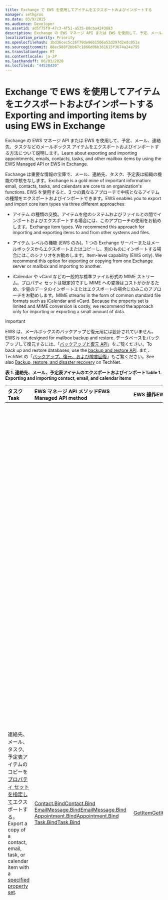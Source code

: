 ```yaml
---
title: Exchange で EWS を使用してアイテムをエクスポートおよびインポートする
manager: sethgros
ms.date: 03/9/2015
ms.audience: Developer
ms.assetid: ad5f75f9-47c3-4f51-a535-80cba4243683
description: Exchange の EWS マネージ API または EWS を使用して、予定、メール、連絡先、タスクなどのメールボックス アイテムをエクスポートおよびインポートする方法について説明します。
localization_priority: Priority
ms.openlocfilehash: 1bd36cec5c26f79de96b1506a52d297d2edc051a
ms.sourcegitcommit: 88ec988f2bb67c1866d06b361615f3674a24e795
ms.translationtype: MT
ms.contentlocale: ja-JP
ms.lasthandoff: 06/03/2020
ms.locfileid: "44528420"
---
```

# <a name="exporting-and-importing-items-by-using-ews-in-exchange"></a><span data-ttu-id="9605c-103">Exchange で EWS を使用してアイテムをエクスポートおよびインポートする</span><span class="sxs-lookup"><span data-stu-id="9605c-103">Exporting and importing items by using EWS in Exchange</span></span>

<span data-ttu-id="9605c-104">Exchange の EWS マネージ API または EWS を使用して、予定、メール、連絡先、タスクなどのメールボックス アイテムをエクスポートおよびインポートする方法について説明します。</span><span class="sxs-lookup"><span data-stu-id="9605c-104">Learn about exporting and importing appointments, emails, contacts, tasks, and other mailbox items by using the EWS Managed API or EWS in Exchange.</span></span> 
  
<span data-ttu-id="9605c-105">Exchange は重要な情報の宝庫で、メール、連絡先、タスク、予定表は組織の機能の中核をなします。</span><span class="sxs-lookup"><span data-stu-id="9605c-105">Exchange is a gold mine of important information: email, contacts, tasks, and calendars are core to an organization's functions.</span></span> <span data-ttu-id="9605c-106">EWS を使用すると、3 つの異なるアプローチで中核となるアイテムの種類をエクスポートおよびインポートできます。</span><span class="sxs-lookup"><span data-stu-id="9605c-106">EWS enables you to export and import core item types via three different approaches:</span></span>
  
- <span data-ttu-id="9605c-p102">アイテム の種類の交換。アイテムを他のシステムおよびファイルとの間でインポートおよびエクスポートする場合には、このアプローチの使用をお勧めします。</span><span class="sxs-lookup"><span data-stu-id="9605c-p102">Exchange item types. We recommend this approach for importing and exporting items to and from other systems and files.</span></span>
    
- <span data-ttu-id="9605c-p103">アイテム レベルの機能 (EWS のみ)。1 つの Exchange サーバーまたはメールボックスからエクスポートまたはコピーし、別のものにインポートする場合にはこのシナリオをお勧めします。</span><span class="sxs-lookup"><span data-stu-id="9605c-p103">Item-level capability (EWS only). We recommend this option for exporting or copying from one Exchange server or mailbox and importing to another.</span></span>
    
- <span data-ttu-id="9605c-p104">iCalendar や vCard などの一般的な標準ファイル形式の MIME ストリーム。プロパティ セットは限定的ですし MIME への変換はコストがかかるため、少量のデータのインポートまたはエクスポートの場合にのみこのアプローチをお勧めします。</span><span class="sxs-lookup"><span data-stu-id="9605c-p104">MIME streams in the form of common standard file formats such as iCalendar and vCard. Because the property set is limited and MIME conversion is costly, we recommend the approach only for importing or exporting a small amount of data.</span></span>
    
> [!IMPORTANT]
> <span data-ttu-id="9605c-113">EWS は、メールボックスのバックアップと復元用には設計されていません。</span><span class="sxs-lookup"><span data-stu-id="9605c-113">EWS is not designed for mailbox backup and restore.</span></span> <span data-ttu-id="9605c-114">データベースをバックアップして復元するには、「[バックアップと復元 API](../backup-restore/backup-and-restore-for-exchange-2013.md)」をご覧ください。</span><span class="sxs-lookup"><span data-stu-id="9605c-114">To back up and restore databases, use the [backup and restore API](../backup-restore/backup-and-restore-for-exchange-2013.md).</span></span> <span data-ttu-id="9605c-115">また、TechNet の「[バックアップ、復元、および障害回復](https://technet.microsoft.com/library/dd876874%28v=exchg.150%29.aspx)」もご覧ください。</span><span class="sxs-lookup"><span data-stu-id="9605c-115">See also [Backup, restore, and disaster recovery](https://technet.microsoft.com/library/dd876874%28v=exchg.150%29.aspx) on TechNet.</span></span> 
  
<span data-ttu-id="9605c-116">**表 1. 連絡先、メール、予定表アイテムのエクスポートおよびインポート**</span><span class="sxs-lookup"><span data-stu-id="9605c-116">**Table 1. Exporting and importing contact, email, and calendar items**</span></span>

|<span data-ttu-id="9605c-117">タスク</span><span class="sxs-lookup"><span data-stu-id="9605c-117">Task</span></span>|<span data-ttu-id="9605c-118">EWS マネージ API メソッド</span><span class="sxs-lookup"><span data-stu-id="9605c-118">EWS Managed API method</span></span>|<span data-ttu-id="9605c-119">EWS 操作</span><span class="sxs-lookup"><span data-stu-id="9605c-119">EWS operation</span></span>|<span data-ttu-id="9605c-120">メモ</span><span class="sxs-lookup"><span data-stu-id="9605c-120">Notes</span></span>|
|:-----|:-----|:-----|:-----|
|<span data-ttu-id="9605c-121">連絡先、メール、タスク、予定表アイテムのコピーを[プロパティ セットを指定して](properties-and-extended-properties-in-ews-in-exchange.md)エクスポートする。</span><span class="sxs-lookup"><span data-stu-id="9605c-121">Export a copy of a contact, email, task, or calendar item with a [specified property set](properties-and-extended-properties-in-ews-in-exchange.md).</span></span>  <br/> |[<span data-ttu-id="9605c-122">Contact.Bind</span><span class="sxs-lookup"><span data-stu-id="9605c-122">Contact.Bind</span></span>](https://msdn.microsoft.com/library/microsoft.exchange.webservices.data.contact.bind%28v=exchg.80%29.aspx) <br/> [<span data-ttu-id="9605c-123">EmailMessage.Bind</span><span class="sxs-lookup"><span data-stu-id="9605c-123">EmailMessage.Bind</span></span>](https://msdn.microsoft.com/library/microsoft.exchange.webservices.data.emailmessage.bind%28v=exchg.80%29.aspx) <br/> [<span data-ttu-id="9605c-124">Appointment.Bind</span><span class="sxs-lookup"><span data-stu-id="9605c-124">Appointment.Bind</span></span>](https://msdn.microsoft.com/library/microsoft.exchange.webservices.data.appointment.bind%28v=exchg.80%29.aspx) <br/> [<span data-ttu-id="9605c-125">Task.Bind</span><span class="sxs-lookup"><span data-stu-id="9605c-125">Task.Bind</span></span>](https://msdn.microsoft.com/library/microsoft.exchange.webservices.data.task.bind%28v=exchg.80%29.aspx) <br/> |[<span data-ttu-id="9605c-126">GetItem</span><span class="sxs-lookup"><span data-stu-id="9605c-126">GetItem</span></span>](https://msdn.microsoft.com/library/e3590b8b-c2a7-4dad-a014-6360197b68e4%28Office.15%29.aspx) <br/> |<span data-ttu-id="9605c-127">メールボックス アイテムを Exchange 以外の別のシステムまたはファイル (vCard ファイル タイプと iCal ファイル タイプを含む) にエクスポートする場合には、このオプションをお勧めします。</span><span class="sxs-lookup"><span data-stu-id="9605c-127">We recommend this option if you're exporting mailbox items to another non-Exchange system or file (including vCard and iCal file types).</span></span><br/><span data-ttu-id="9605c-128">エクスポートされたプロパティ セットを制御できるため、また Exchange サーバーのパフォーマンスが良いため、通常はこれが最適なオプションです。</span><span class="sxs-lookup"><span data-stu-id="9605c-128">Because you have control over the exported property set, and because performance is better for the Exchange server, this is generally the best option.</span></span><br/><br/><span data-ttu-id="9605c-129">メールボックス アイテムのプロパティ セットによっては、およびアイテムに設定されているスキーマ化されていないプロパティ ID (拡張プロパティ) すべてにアプリケーションが対応しているかどうかによっては、このオプションでは、完全な再現性を持つコピーを生成できない場合があります。</span><span class="sxs-lookup"><span data-stu-id="9605c-129">Depending on the properties set on a mailbox item, and whether your application is aware of all of the non-schematized property identifiers (extended properties) that might be set on an item, this option might not produce a full-fidelity copy.</span></span><br/><br/><span data-ttu-id="9605c-130">これらのメソッドと操作は、アイテムのスキーマ化されたプロパティ セットと、要求された拡張プロパティを提供します。</span><span class="sxs-lookup"><span data-stu-id="9605c-130">These methods and operation provide the schematized set of properties for an item plus any requested extended properties.</span></span><br/><span data-ttu-id="9605c-131">**Bind** メソッドまたは **GetItem** 操作でアイテムを完全な再現性を持つエクスポートを行えるのは、アイテムに設定されている拡張プロパティが分かっている場合のみです。</span><span class="sxs-lookup"><span data-stu-id="9605c-131">The **Bind** method or **GetItem** operation can only provide full-fidelity export of items if you know the extended properties that are set on an item.</span></span><br/><span data-ttu-id="9605c-132">すべての既知の[拡張プロパティ](properties-and-extended-properties-in-ews-in-exchange.md)を要求して、完全な再現性を有効にできます。</span><span class="sxs-lookup"><span data-stu-id="9605c-132">You can request all the known [extended properties](properties-and-extended-properties-in-ews-in-exchange.md) to enable full fidelity.</span></span><br/><br/><span data-ttu-id="9605c-133">**ヒント**: EWS マネージ API のトレース機能を使用すると、エクスポートされたアイテムの XML 表現を取得できます。</span><span class="sxs-lookup"><span data-stu-id="9605c-133">**TIP**: You can use the tracing feature in the EWS Managed API to get the XML representation of exported items.</span></span>           <span data-ttu-id="9605c-134">詳しくは、「[カスタム形式にアイテムをエクスポートする](how-to-export-items-by-using-ews-in-exchange.md#bk_exportcustom)」をご覧ください。</span><span class="sxs-lookup"><span data-stu-id="9605c-134">For more information, see [Export an item into a custom format](how-to-export-items-by-using-ews-in-exchange.md#bk_exportcustom).</span></span>  <br/> |
|<span data-ttu-id="9605c-135">連絡先、メール、タスク、予定表アイテムのコピーを[プロパティ セットを指定して](properties-and-extended-properties-in-ews-in-exchange.md)インポートする。</span><span class="sxs-lookup"><span data-stu-id="9605c-135">Import a copy of a contact, email, task, or calendar item with a [specified property set](properties-and-extended-properties-in-ews-in-exchange.md).</span></span>  <br/> |[<span data-ttu-id="9605c-136">Contact.Save</span><span class="sxs-lookup"><span data-stu-id="9605c-136">Contact.Save</span></span>](https://msdn.microsoft.com/library/microsoft.exchange.webservices.data.contact.save%28v=exchg.80%29.aspx) <br/> [<span data-ttu-id="9605c-137">EmailMessage.Save</span><span class="sxs-lookup"><span data-stu-id="9605c-137">EmailMessage.Save</span></span>](https://msdn.microsoft.com/library/microsoft.exchange.webservices.data.emailmessage.save%28v=exchg.80%29.aspx) <br/> [<span data-ttu-id="9605c-138">Appointment.Save</span><span class="sxs-lookup"><span data-stu-id="9605c-138">Appointment.Save</span></span>](https://msdn.microsoft.com/library/microsoft.exchange.webservices.data.appointment.save%28v=exchg.80%29.aspx) <br/> [<span data-ttu-id="9605c-139">Task.Save</span><span class="sxs-lookup"><span data-stu-id="9605c-139">Task.Save</span></span>](https://msdn.microsoft.com/library/microsoft.exchange.webservices.data.task.save%28v=exchg.80%29.aspx) <br/> |[<span data-ttu-id="9605c-140">CreateItem</span><span class="sxs-lookup"><span data-stu-id="9605c-140">CreateItem</span></span>](https://msdn.microsoft.com/library/78a52120-f1d0-4ed7-8748-436e554f75b6%28Office.15%29.aspx) <br/> |<span data-ttu-id="9605c-141">Exchange にメールボックス アイテムをインポートする場合、このオプションをお勧めします。</span><span class="sxs-lookup"><span data-stu-id="9605c-141">We recommend this option for importing mailbox items into Exchange.</span></span><br/><span data-ttu-id="9605c-142">インポートされたアイテムの状態を維持するためにいくつかのアイテムの種類で特別なプロパティを設定しなければならない場合があります。</span><span class="sxs-lookup"><span data-stu-id="9605c-142">You might have to set special properties on some item types in order to maintain the state of the imported item.</span></span><br/><span data-ttu-id="9605c-143">一部のプロパティは Exchange によって設定されクライアントでは設定されないので、必ずしも完全に再現性のあるインポートとはなりません。</span><span class="sxs-lookup"><span data-stu-id="9605c-143">Because some properties are only set by Exchange and not by clients, it's not always possible to have a full-fidelity import.</span></span><br/><br/><span data-ttu-id="9605c-144">たとえば、出席者が含まれる会議をメールボックスにインポートすることはできません。Exchange が開催者と出席者との間に関係を設定しているためです。</span><span class="sxs-lookup"><span data-stu-id="9605c-144">For example, you cannot import a meeting with attendees into a mailbox because Exchange sets the relationships between the organizer and attendees.</span></span> <br/><span data-ttu-id="9605c-145">この関係は、会議出席依頼を送信する開催者、およびそれを受け取って応答する出席者だけが設定できます。</span><span class="sxs-lookup"><span data-stu-id="9605c-145">This relationship can only be established by organizers sending and attendees receiving and responding to the meeting request.</span></span><br/><br/><span data-ttu-id="9605c-146">Exchange の **Appointment** オブジェクトには複雑な関係を設定することができます。</span><span class="sxs-lookup"><span data-stu-id="9605c-146">**Appointment** objects in Exchange can have complex relationships and settings.</span></span><br/> <span data-ttu-id="9605c-147">出席者がいる予定 (会議) には、会議の開催者と出席者を結び付ける設定が含まれています。</span><span class="sxs-lookup"><span data-stu-id="9605c-147">Appointments that have attendees (meetings) have settings that tie together the meeting organizer and meeting attendees.</span></span><br/><span data-ttu-id="9605c-148">これらの設定は、予定をエクスポートおよびインポートするときに維持されません。</span><span class="sxs-lookup"><span data-stu-id="9605c-148">These settings are not maintained when you export and import appointments.</span></span><br/><span data-ttu-id="9605c-149">会議の開催者/出席者の関係をプログラムによって予定に直接再設定することはできません。</span><span class="sxs-lookup"><span data-stu-id="9605c-149">Programmatically reestablishing meeting organizer/attendee relationships directly on the appointments is not supported.</span></span><br/><span data-ttu-id="9605c-150">こうした関係を再設定するためのオプションとしては、インポート後に処理後のタスクを実行し、開催者が会議を再送信し、出席者がそれらの会議を承諾するようにします。</span><span class="sxs-lookup"><span data-stu-id="9605c-150">An option you do have for reestablishing those relationships is to perform post-processing after an import, then have an organizer resend the meetings and have the attendees accept the meetings.</span></span><br/><span data-ttu-id="9605c-151">Exchange の偽装を使用すると、開催者と出席者の両方に代わって呼び出しを行えます。</span><span class="sxs-lookup"><span data-stu-id="9605c-151">You can use Exchange impersonation to make the calls for both the organizer and the attendees.</span></span><br/><span data-ttu-id="9605c-152">会議がメールボックス内の他の会議に誤って関連付けられるという事態を避けるには、**Appointment** オブジェクトの UID プロパティを変更してからインポートする必要があります。</span><span class="sxs-lookup"><span data-stu-id="9605c-152">You should change the UID property of the **Appointment** object before you import to avoid having meetings be incorrectly related to other meetings in a mailbox.</span></span>  <br/> |
|<span data-ttu-id="9605c-153">連絡先、メール、タスク、予定表アイテムのコピーを完全な再現性でエクスポートする。</span><span class="sxs-lookup"><span data-stu-id="9605c-153">Export a copy of a contact, email, task, or calendar item in full-fidelity.</span></span>  <br/> |<span data-ttu-id="9605c-154">該当なし</span><span class="sxs-lookup"><span data-stu-id="9605c-154">Not applicable</span></span>  <br/> |[<span data-ttu-id="9605c-155">ExportItems</span><span class="sxs-lookup"><span data-stu-id="9605c-155">ExportItems</span></span>](https://msdn.microsoft.com/library/e2846abb-0b16-4732-bbd8-038a674672f6%28Office.15%29.aspx) <br/> |<span data-ttu-id="9605c-156">これは、Exchange メールボックスに再びインポートする予定のメールボックス アイテムをエクスポートするための最適なオプションです。</span><span class="sxs-lookup"><span data-stu-id="9605c-156">This is the best option for exporting mailbox items that you want to import back into an Exchange mailbox.</span></span><br/><span data-ttu-id="9605c-157">このオプションを使用して、メールボックス間でアイテムをコピーすることもできます。</span><span class="sxs-lookup"><span data-stu-id="9605c-157">You can also use this option to copy items between mailboxes.</span></span><br/><br/><span data-ttu-id="9605c-158">**ExportItems** 操作では、メールボックス間での情報の移動に使用できるアイテムを表す非透過ストリームが提供されます。</span><span class="sxs-lookup"><span data-stu-id="9605c-158">The **ExportItems** operation provides an opaque stream that represents the item that you can use to move information between mailboxes.</span></span><br/><span data-ttu-id="9605c-159">**ExportItems** を [GetItem](https://msdn.microsoft.com/library/e3590b8b-c2a7-4dad-a014-6360197b68e4%28Office.15%29.aspx) 操作と併用し、別のシステムでアイテムを検索するためのインデックスを作成できます。</span><span class="sxs-lookup"><span data-stu-id="9605c-159">You can use **ExportItems** with the [GetItem](https://msdn.microsoft.com/library/e3590b8b-c2a7-4dad-a014-6360197b68e4%28Office.15%29.aspx) operation to make an index for finding the items in another system.</span></span><br/><span data-ttu-id="9605c-160">エクスポート ストリームを変更することはできません。</span><span class="sxs-lookup"><span data-stu-id="9605c-160">You cannot change the export stream.</span></span>  <br/> <span data-ttu-id="9605c-161">詳しくは、「[完全な再現性でアイテムをエクスポートする](how-to-export-items-by-using-ews-in-exchange.md#bk_exportfullfidelity)」をご覧ください。</span><span class="sxs-lookup"><span data-stu-id="9605c-161">For more information, see [Export items with full fidelity](how-to-export-items-by-using-ews-in-exchange.md#bk_exportfullfidelity).</span></span>  <br/> |
|<span data-ttu-id="9605c-162">連絡先、メール、タスク、予定表アイテムのコピーを完全な再現性でインポートする。</span><span class="sxs-lookup"><span data-stu-id="9605c-162">Import a copy of a contact, email, task, or calendar item in full-fidelity.</span></span>  <br/> |<span data-ttu-id="9605c-163">適用できません</span><span class="sxs-lookup"><span data-stu-id="9605c-163">Not applicable</span></span>  <br/> |[<span data-ttu-id="9605c-164">UploadItems</span><span class="sxs-lookup"><span data-stu-id="9605c-164">UploadItems</span></span>](https://msdn.microsoft.com/library/a88cbe99-7968-454d-a545-4f92c330909f%28Office.15%29.aspx) <br/> |<span data-ttu-id="9605c-165">これは、**ExportItems** 操作でエクスポートされたアイテムをインポートするための唯一のオプションです。</span><span class="sxs-lookup"><span data-stu-id="9605c-165">This is the only option for importing items that were exported by the **ExportItems** operation.</span></span>  <br/> |
|<span data-ttu-id="9605c-166">一般的なファイルの種類の連絡先、メール、予定表アイテムのコピーを MIME ストリームとしてエクスポートする。</span><span class="sxs-lookup"><span data-stu-id="9605c-166">Export a copy of a contact, email, or calendar item as a MIME stream for a common file type.</span></span>  <br/> |[<span data-ttu-id="9605c-167">Contact.Bind</span><span class="sxs-lookup"><span data-stu-id="9605c-167">Contact.Bind</span></span>](https://msdn.microsoft.com/library/microsoft.exchange.webservices.data.contact.bind%28v=exchg.80%29.aspx) <br/> [<span data-ttu-id="9605c-168">EmailMessage.Bind</span><span class="sxs-lookup"><span data-stu-id="9605c-168">EmailMessage.Bind</span></span>](https://msdn.microsoft.com/library/microsoft.exchange.webservices.data.emailmessage.bind%28v=exchg.80%29.aspx) <br/> [<span data-ttu-id="9605c-169">Appointment.Bind</span><span class="sxs-lookup"><span data-stu-id="9605c-169">Appointment.Bind</span></span>](https://msdn.microsoft.com/library/microsoft.exchange.webservices.data.appointment.bind%28v=exchg.80%29.aspx) <br/> |<span data-ttu-id="9605c-170">**GetItem**</span><span class="sxs-lookup"><span data-stu-id="9605c-170">**GetItem**</span></span> <br/> |<span data-ttu-id="9605c-171">[MimeContent](https://msdn.microsoft.com/library/microsoft.exchange.webservices.data.item.mimecontent%28v=exchg.80%29.aspx) プロパティを使用して、アイテムの MIME ストリーム表現を取得できます。</span><span class="sxs-lookup"><span data-stu-id="9605c-171">You can use the [MimeContent](https://msdn.microsoft.com/library/microsoft.exchange.webservices.data.item.mimecontent%28v=exchg.80%29.aspx) property to get the MIME stream representation of an item.</span></span><br/><br/><span data-ttu-id="9605c-172">このストリームは、アイテムのすべてのプロパティの基本的なすべてのサブセットを提供します。</span><span class="sxs-lookup"><span data-stu-id="9605c-172">This will provide a basic subset of all the properties on an item.</span></span><br/><span data-ttu-id="9605c-173">1 回限りの操作ではこの MIME ストリームだけを使用するのがベスト プラクティスです。</span><span class="sxs-lookup"><span data-stu-id="9605c-173">As a best practice, only use the MIME stream for one-off operations.</span></span><br/><span data-ttu-id="9605c-174">大規模で頻繁なアイテムのインポート/エクスポートでは MIME を使用しないでください。Exchange は MIME コンテンツの変換を実行するので、パフォーマンスに影響を及ぼす可能性があるためです。</span><span class="sxs-lookup"><span data-stu-id="9605c-174">Do not rely on MIME for large and frequent importing/exporting of items, because Exchange performs content conversion for the MIME and this can affect performance.</span></span><br/><br/><span data-ttu-id="9605c-175">**Contact** MIME ストリームは、[vCard](http://www.faqs.org/rfcs/rfc2426.html) (.vcf) ファイルです。</span><span class="sxs-lookup"><span data-stu-id="9605c-175">The **Contact** MIME stream is a [vCard](http://www.faqs.org/rfcs/rfc2426.html) (.vcf) file.</span></span><br/><span data-ttu-id="9605c-176">連絡先に設定されているプロパティ セットによっては、完全な再現性のコピーが生成されない可能性があります。</span><span class="sxs-lookup"><span data-stu-id="9605c-176">Depending on the properties set on a contact, this might not produce a full-fidelity copy.</span></span><br/><span data-ttu-id="9605c-177">vCard MIME ストリームを使用して、連絡先をインポートすることはできません。</span><span class="sxs-lookup"><span data-stu-id="9605c-177">Note that you cannot import a contact by using the vCard MIME stream.</span></span><br/><span data-ttu-id="9605c-178">詳しくは、「[vCard ファイルに連絡先をエクスポートする](how-to-export-items-by-using-ews-in-exchange.md#bk_exportvcardmime)」をご覧ください。</span><span class="sxs-lookup"><span data-stu-id="9605c-178">To learn more, see [Export a contact into a vCard file](how-to-export-items-by-using-ews-in-exchange.md#bk_exportvcardmime).</span></span><br/><br/><span data-ttu-id="9605c-179">**EmailMessage** MIME ストリームは .eml ファイルです。</span><span class="sxs-lookup"><span data-stu-id="9605c-179">The **EmailMessage** MIME stream is an .eml file.</span></span><br/><span data-ttu-id="9605c-180">.eml 形式は、Outlook およびその他のメール クライアントが識別できるので便利です。</span><span class="sxs-lookup"><span data-stu-id="9605c-180">The .eml format is convenient because Outlook and other email clients can identify it.</span></span><br/><span data-ttu-id="9605c-181">また、この MIME ストリームを使用して .mht ファイルを作成できますが、多くのブラウザーがこのファイルの種類を使用できるので便利です。</span><span class="sxs-lookup"><span data-stu-id="9605c-181">You can also use the MIME stream to create an .mht file, which is convenient because many browsers can use that file type.</span></span><br/><span data-ttu-id="9605c-182">EWS では、メールを .msg ファイルにエクスポートするための .msg ファイル ストリームは提供されません。</span><span class="sxs-lookup"><span data-stu-id="9605c-182">EWS doesn't provide a .msg file stream for exporting an email to a .msg file.</span></span><br/><span data-ttu-id="9605c-183">.msg ファイルをエクスポートするには、**EmailMessage.Bind** メソッドの結果または **GetItem** 操作の呼び出し結果から [.MSG ファイルを構築](https://msdn.microsoft.com/library/cc463912%28v=EXCHG.80%29.aspx)するか、サード パーティ製 API を使用して EWS を呼び出した結果から .msg ファイルを構築します。</span><span class="sxs-lookup"><span data-stu-id="9605c-183">Your options for exporting an .msg file are to either [construct an .MSG file](https://msdn.microsoft.com/library/cc463912%28v=EXCHG.80%29.aspx) from the results of an **EmailMessage.Bind** method or **GetItem** operation call, or use a third-party API that calls EWS and constructs the .msg file from the results.</span></span><br/><span data-ttu-id="9605c-184">詳しくは、「[.eml ファイルとしてメールをエクスポートする](how-to-export-items-by-using-ews-in-exchange.md#bk_exportemailmime)」をご覧ください。</span><span class="sxs-lookup"><span data-stu-id="9605c-184">For more information, see [Export an email as an .eml file](how-to-export-items-by-using-ews-in-exchange.md#bk_exportemailmime).</span></span><br/><br/><span data-ttu-id="9605c-185">**Appointment** MIME ストリームは iCal (.ics) ファイルです。</span><span class="sxs-lookup"><span data-stu-id="9605c-185">The **Appointment** MIME stream is an iCal (.ics) file.</span></span><br/><span data-ttu-id="9605c-186">.ics 形式は、Outlook およびその他のメール クライアントが識別できるものなので便利です。</span><span class="sxs-lookup"><span data-stu-id="9605c-186">The .ics format is convenient because Outlook and other email clients can identify it.</span></span><br/><span data-ttu-id="9605c-187">この MIME ストリームでは、出席者情報が提供されないため、会議をエクスポートするためにこのオプションを使用することはできません。</span><span class="sxs-lookup"><span data-stu-id="9605c-187">This is not a viable option for exporting meetings because attendee information is not provided in the MIME stream.</span></span> <br/><span data-ttu-id="9605c-188">添付ファイルおよびその他のプロパティは、この MIME ストリームに含まれない可能性があります。</span><span class="sxs-lookup"><span data-stu-id="9605c-188">Attachments and other properties might not be included in the MIME stream.</span></span><br/><span data-ttu-id="9605c-189">iCal 形式を、[Appointment](https://msdn.microsoft.com/library/microsoft.exchange.webservices.data.appointment%28v=exchg.80%29.aspx) オブジェクトまたは **GetItem** 操作にで返される XML から構築することを検討してください。</span><span class="sxs-lookup"><span data-stu-id="9605c-189">Consider constructing the iCal format from either the [Appointment](https://msdn.microsoft.com/library/microsoft.exchange.webservices.data.appointment%28v=exchg.80%29.aspx) object or from the XML returned by the **GetItem** operation.</span></span><br/><span data-ttu-id="9605c-190">この方法を使用すると、iCal ファイルの拡張プロパティ (“X-‘ プロパティ) を含め、より多くの Exchange プロパティをキャプチャできます。</span><span class="sxs-lookup"><span data-stu-id="9605c-190">This way, you can capture more of the Exchange properties with extended properties ("X-' properties) in the iCal file.</span></span><br/><span data-ttu-id="9605c-191">また、XML 形式の予定をエクスポートすることもできます。</span><span class="sxs-lookup"><span data-stu-id="9605c-191">You can also export an appointment in XML form.</span></span><br/><span data-ttu-id="9605c-192">**GetItem** 操作を呼び出して、システムに XML を保存します。</span><span class="sxs-lookup"><span data-stu-id="9605c-192">Call the **GetItem** operation and save the XML in your system.</span></span><br/><span data-ttu-id="9605c-193">また、EWS マネージ API の[トレース機能](how-to-trace-requests-responses-to-troubleshoot-ews-managed-api-applications.md)を使用して、XML をキャプチャして XML データベースに格納できます。</span><span class="sxs-lookup"><span data-stu-id="9605c-193">You can also use the [tracing functionality](how-to-trace-requests-responses-to-troubleshoot-ews-managed-api-applications.md) in the EWS Managed API to capture the XML to put in an XML database.</span></span><br/><span data-ttu-id="9605c-194">詳しくは、「[iCal ファイルとして予定をエクスポートする](how-to-export-items-by-using-ews-in-exchange.md#bk_exporticalmime)」をご覧ください。</span><span class="sxs-lookup"><span data-stu-id="9605c-194">For more information, see [Exporting an appointment as an iCal file](how-to-export-items-by-using-ews-in-exchange.md#bk_exporticalmime).</span></span>  <br/> |
|<span data-ttu-id="9605c-195">一般的なファイルの種類の MIME ストリームとしてメール、予定表アイテムのコピーをインポートする。</span><span class="sxs-lookup"><span data-stu-id="9605c-195">Import a copy of an email or calendar item as a MIME stream for a common file type.</span></span>  <br/> |[<span data-ttu-id="9605c-196">EmailMessage.Save</span><span class="sxs-lookup"><span data-stu-id="9605c-196">EmailMessage.Save</span></span>](https://msdn.microsoft.com/library/microsoft.exchange.webservices.data.emailmessage.save%28v=exchg.80%29.aspx) <br/> [<span data-ttu-id="9605c-197">Appointment.Save</span><span class="sxs-lookup"><span data-stu-id="9605c-197">Appointment.Save</span></span>](https://msdn.microsoft.com/library/microsoft.exchange.webservices.data.appointment.save%28v=exchg.80%29.aspx) <br/> |<span data-ttu-id="9605c-198">**CreateItem**</span><span class="sxs-lookup"><span data-stu-id="9605c-198">**CreateItem**</span></span> <br/> |<span data-ttu-id="9605c-199">**EmailMessage** の **MimeContent** プロパティまたは **Appointment** オブジェクトを使用して .eml または .ics ファイルをインポートすることができます。</span><span class="sxs-lookup"><span data-stu-id="9605c-199">You can import an .eml or .ics file by using the **MimeContent** property on an **EmailMessage** or **Appointment** object.</span></span><br/><span data-ttu-id="9605c-200">メールが下書きではない場合、[PidTagMessageFlags (0x0E07)](https://msdn.microsoft.com/library/office/cc839733%28v=office.15%29.aspx) 拡張プロパティを設定する必要があります。</span><span class="sxs-lookup"><span data-stu-id="9605c-200">You will need to set the [PidTagMessageFlags (0x0E07)](https://msdn.microsoft.com/library/office/cc839733%28v=office.15%29.aspx) extended property if the email is not a draft.</span></span><br/><br/><span data-ttu-id="9605c-201">この方法で、会議をインポートすることはできません。</span><span class="sxs-lookup"><span data-stu-id="9605c-201">You cannot use this approach to import meetings.</span></span>  <br/> |
   
## <a name="alternatives-to-exporting-and-importing-items-by-using-ews"></a><span data-ttu-id="9605c-202">EWS を使用したアイテムのエクスポートとインポート以外の方法</span><span class="sxs-lookup"><span data-stu-id="9605c-202">Alternatives to exporting and importing items by using EWS</span></span>
<span data-ttu-id="9605c-203"><a name="alternatives"> </a></span><span class="sxs-lookup"><span data-stu-id="9605c-203"><a name="alternatives"> </a></span></span>

<span data-ttu-id="9605c-p107">他の方法を使用して、Exporing メールボックスとの間でアイテムをインポート/エクスポートできます。インポートとエクスポートの戦略を設計するときに考慮できる事柄を次にいくつか示します。</span><span class="sxs-lookup"><span data-stu-id="9605c-p107">Other options are available for exporing and importing items to and from an Exchange mailbox. The following are some ideas to consider when you design your import and export strategy:</span></span>
  
- <span data-ttu-id="9605c-206">PowerShell を使用して EWS を呼び出し、出力を .csv ファイルに書式設定します。</span><span class="sxs-lookup"><span data-stu-id="9605c-206">Use PowerShell to call EWS and format the output into a .csv file.</span></span>
    
- <span data-ttu-id="9605c-p108">アイテムをエクスポートまたはインポートするには、MAPI を実装するサード パーティ ライブラリを使用します。EWS を .msg ファイルに変換することができるサード パーティ ライブラリも利用できます。</span><span class="sxs-lookup"><span data-stu-id="9605c-p108">Use third-party libraries that implement MAPI to export and import items. Third-party libraries that convert EWS to .msg files are available too.</span></span>
    
- <span data-ttu-id="9605c-209">Exchange 管理シェル、[MailboxImportRequest](https://technet.microsoft.com/library/ff607310%28v=exchg.150%29.aspx) コマンドレット、[MailboxExportRequest](https://technet.microsoft.com/library/ff607299%28v=exchg.150%29.aspx) コマンドレットを使用して、[メールボックスのインポートとエクスポートの要求を実行](https://technet.microsoft.com/library/ee633455%28v=exchg.150%29.aspx)します。</span><span class="sxs-lookup"><span data-stu-id="9605c-209">Use the Exchange Management Shell and the [MailboxImportRequest](https://technet.microsoft.com/library/ff607310%28v=exchg.150%29.aspx) and [MailboxExportRequest](https://technet.microsoft.com/library/ff607299%28v=exchg.150%29.aspx) cmdlets to [fulfill mailbox import and export requests](https://technet.microsoft.com/library/ee633455%28v=exchg.150%29.aspx).</span></span> 
    
- <span data-ttu-id="9605c-210">[Outlook のインポート オプション](https://office.microsoft.com/outlook-help/import-outlook-items-from-an-outlook-data-file-pst-HA102505743.aspx)を使用して、アイテムのインポートとエクスポートを行います。</span><span class="sxs-lookup"><span data-stu-id="9605c-210">Use [Outlook's import options](https://office.microsoft.com/outlook-help/import-outlook-items-from-an-outlook-data-file-pst-HA102505743.aspx) to import and export items.</span></span> 

    
## <a name="in-this-section"></a><span data-ttu-id="9605c-211">このセクションの内容</span><span class="sxs-lookup"><span data-stu-id="9605c-211">In this section</span></span>
<span data-ttu-id="9605c-212"><a name="alternatives"> </a></span><span class="sxs-lookup"><span data-stu-id="9605c-212"><a name="alternatives"> </a></span></span>

- [<span data-ttu-id="9605c-213">Exchange の EWS を使用してアイテムをエクスポートする</span><span class="sxs-lookup"><span data-stu-id="9605c-213">Export items by using EWS in Exchange</span></span>](how-to-export-items-by-using-ews-in-exchange.md)    
- [<span data-ttu-id="9605c-214">Exchange の EWS を使用してアイテムをインポートする</span><span class="sxs-lookup"><span data-stu-id="9605c-214">Import items by using EWS in Exchange</span></span>](how-to-import-items-by-using-ews-in-exchange.md)
    
## <a name="see-also"></a><span data-ttu-id="9605c-215">関連項目</span><span class="sxs-lookup"><span data-stu-id="9605c-215">See also</span></span>

- [<span data-ttu-id="9605c-216">バックアップ、復元、および障害回復</span><span class="sxs-lookup"><span data-stu-id="9605c-216">Backup, Restore, and Disaster Recovery</span></span>](https://technet.microsoft.com/library/dd876874%28v=exchg.150%29.aspx)  
- [<span data-ttu-id="9605c-217">ジャーナリング</span><span class="sxs-lookup"><span data-stu-id="9605c-217">Journaling</span></span>](https://technet.microsoft.com/library/aa998649%28v=exchg.150%29.aspx)    
- [<span data-ttu-id="9605c-218">Internet Calendaring and Scheduling Core Object Specification (RFC 5545)</span><span class="sxs-lookup"><span data-stu-id="9605c-218">Internet Calendaring and Scheduling Core Object Specification (RFC 5545)</span></span>](http://tools.ietf.org/html/rfc5545)   
- [<span data-ttu-id="9605c-219">Exchange のメールボックス同期と EWS</span><span class="sxs-lookup"><span data-stu-id="9605c-219">Mailbox synchronization and EWS in Exchange</span></span>](mailbox-synchronization-and-ews-in-exchange.md)
    